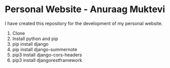 # Personal Website - Anuraag Muktevi
I have created this repository for the development of my personal website.

1. Clone
2. Install python and pip
3. pip install django
4. pip install django-summernote
5. pip3 install django-cors-headers
6. pip3 install djangorestframework
